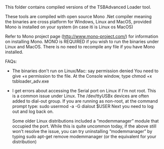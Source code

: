 This folder contains compiled versions of the TSBAdvanced Loader tool.

These tools are compiled with open source Mono .Net compiler meaning the binaries are cross platform for Windows, Linux and MacOS, provided Mono is installed on your system (in case iti is Linux os MacOS)

Refer to Mono project page (http://www.mono-project.com/) for information on installing Mono.
MONO is REQUIRED if you wish to run the binaries under Linux and MacOS. There is no need to recompile any file if you have Mono installed.


FAQs:
- The binaries don't run on Linux/Mac: say permission denied
  You need to give +x permission to the file.
  At the Console window, type chmod +x tsbloader_adv.exe
  
- I get errors about accessing the Serial port on Linux if I'm not root.
  This is a common issue under Linux. The /dev/ttyUSBx devices are often added to dial-out group. 
  If you are running as non-root, at the command prompt type:
    sudo usermod -a -G dialout $USER
  Next you need to log out and log back on.

  Some older Linux distributions included a “modemmanager” module that occupied the port. 
  While this is quite uncommon today, if the above still won't resolve the issue, you can try uninstalling “modemmanager” by typing sudo apt-get remove modemmanager (or the equivalent for your distribution)